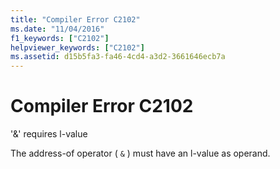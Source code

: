 ```yaml
---
title: "Compiler Error C2102"
ms.date: "11/04/2016"
f1_keywords: ["C2102"]
helpviewer_keywords: ["C2102"]
ms.assetid: d15b5fa3-fa46-4cd4-a3d2-3661646ecb7a
---
```

# Compiler Error C2102

'&' requires l-value

The address-of operator ( `&` ) must have an l-value as operand.